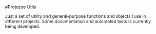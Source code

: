 #Protozoo Utils

Just a set of utility and general-purpose functions and objects I use in different projects. Some documentation and automated tests is currently being developed.

